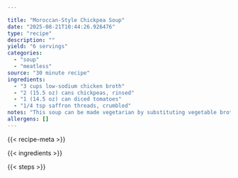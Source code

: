 ```yaml
---

title: "Moroccan-Style Chickpea Soup"
date: "2025-08-21T10:44:26.926476"
type: "recipe"
description: ""
yield: "6 servings"
categories:
  - "soup"
  - "meatless"
source: "30 minute recipe"
ingredients:
  - "3 cups low-sodium chicken broth"
  - "2 (15.5 oz) cans chickpeas, rinsed"
  - "1 (14.5 oz) can diced tomatoes"
  - "1/4 tsp saffron threads, crumbled"
notes: "This soup can be made vegetarian by substituting vegetable broth for the chicken broth. You can also substitute yellow summer squash for the zucchini, if desired. *Cilantro and lemon are a must to complete the flavors of the soup"
allergens: []
---
```


{{< recipe-meta >}}

{{< ingredients >}}

{{< steps >}}
